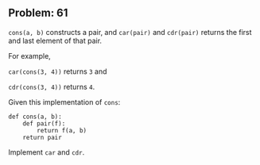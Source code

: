 Problem: 61
---
`cons(a, b)` constructs a pair, and `car(pair)` and `cdr(pair)`
returns the first and last element of that pair.

For example,

`car(cons(3, 4))` returns `3` and

`cdr(cons(3, 4))` returns `4`.

Given this implementation of `cons`:
```
def cons(a, b):
    def pair(f):
        return f(a, b)
    return pair
```
Implement `car` and `cdr`.

